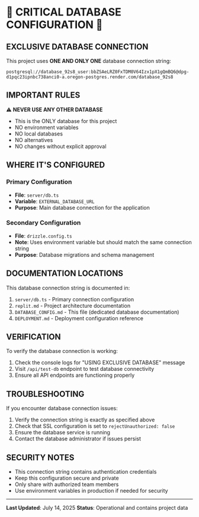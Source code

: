 # 🚨 CRITICAL DATABASE CONFIGURATION 🚨

## EXCLUSIVE DATABASE CONNECTION

This project uses **ONE AND ONLY ONE** database connection string:

```
postgresql://database_92s8_user:bbZSAeLRZ0FxTDM0V64Izx1pX1gQmBQ6@dpg-d1pqc23ipnbc738anci0-a.oregon-postgres.render.com/database_92s8
```

## IMPORTANT RULES

⚠️ **NEVER USE ANY OTHER DATABASE**
- This is the ONLY database for this project
- NO environment variables
- NO local databases
- NO alternatives
- NO changes without explicit approval

## WHERE IT'S CONFIGURED

### Primary Configuration
- **File**: `server/db.ts`
- **Variable**: `EXTERNAL_DATABASE_URL`
- **Purpose**: Main database connection for the application

### Secondary Configuration
- **File**: `drizzle.config.ts`
- **Note**: Uses environment variable but should match the same connection string
- **Purpose**: Database migrations and schema management

## DOCUMENTATION LOCATIONS

This database connection string is documented in:
1. `server/db.ts` - Primary connection configuration
2. `replit.md` - Project architecture documentation
3. `DATABASE_CONFIG.md` - This file (dedicated database documentation)
4. `DEPLOYMENT.md` - Deployment configuration reference

## VERIFICATION

To verify the database connection is working:
1. Check the console logs for "USING EXCLUSIVE DATABASE" message
2. Visit `/api/test-db` endpoint to test database connectivity
3. Ensure all API endpoints are functioning properly

## TROUBLESHOOTING

If you encounter database connection issues:
1. Verify the connection string is exactly as specified above
2. Check that SSL configuration is set to `rejectUnauthorized: false`
3. Ensure the database service is running
4. Contact the database administrator if issues persist

## SECURITY NOTES

- This connection string contains authentication credentials
- Keep this configuration secure and private
- Only share with authorized team members
- Use environment variables in production if needed for security

---

**Last Updated**: July 14, 2025
**Status**: Operational and contains project data